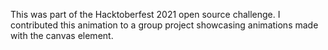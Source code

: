 This was part of the Hacktoberfest 2021 open source challenge. I contributed this animation to a group project showcasing animations made with the canvas element.
